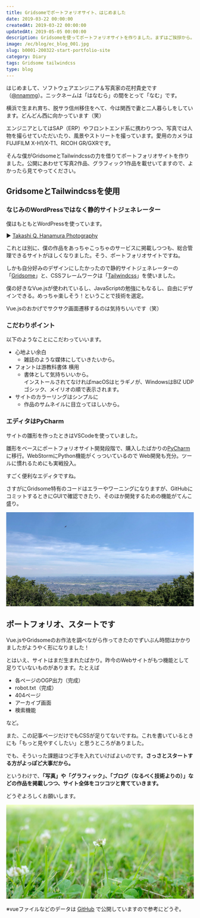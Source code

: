 ```yaml
---
title: Gridsomeでポートフォリオサイト、はじめました
date: 2019-03-22 00:00:00
createdAt: 2019-03-22 00:00:00
updatedAt: 2019-05-05 00:00:00
description: Gridsomeを使ってポートフォリオサイトを作りました。まずはご挨拶から。
image: /ec/blog/ec_blog_001.jpg
slug: b0001-200322-start-portfolio-site
category: Diary
tags: Gridsome tailwindcss
type: blog
---
```


はじめまして、ソフトウェアエンジニア＆写真家の花村貴史です（[@nnammg](https://twitter.com/nnammg)）。ニックネームは「はなむら」の間をとって「なむ」です。

横浜で生まれ育ち、脱サラ信州移住をへて、今は関西で妻と二人暮らしをしています。どんどん西に向かっています（笑）

エンジニアとしてはSAP（ERP）やフロントエンド系に携わりつつ、写真では人物を撮らせていただいたり、風景やストリートを撮っています。愛用のカメラはFUJIFILM X-H1/X-T1、RICOH GR/GXRです。

そんな僕がGridsomeとTailwindcssの力を借りてポートフォリオサイトを作りました。公開にあわせて写真2作品、グラフィック1作品を載せいてますので、よかったら見てやってください。

## GridsomeとTailwindcssを使用

### なじみのWordPressではなく静的サイトジェネレーター

僕はもともとWordPressを使っています。

▶︎ [Takashi Q. Hanamura Photography](https://nnamm.com)

これとは別に、僕の作品をあっちゃこっちゃのサービスに掲載しつつも、総合管理できるサイトがほしくなりました。そう、ポートフォリオサイトですね。

しかも自分好みのデザインにしたかったので静的サイトジェネレーターの「[Gridsome](https://gridsome.org/)」と、CSSフレームワークは「[Tailwindcss](https://tailwindcss.com/)」を使いました。

僕の好きなVue.jsが使われているし、JavaScriptの勉強にもなるし、自由にデザインできる。めっちゃ楽しそう！ということで技術を選定。

Vue.jsのおかげでサクサク画面遷移するのは気持ちいいです（笑）

### こだわりポイント

以下のようなことにこだわっていいます。

- 心地よい余白
    - 雑誌のような媒体にしていきたいから。
- フォントは游教科書体 横用
    - 書体として気持ちいいから。<br>インストールされてなければmacOSはヒラギノが、WindowsはBIZ UDPゴシック、メイリオの順で表示されます。
- サイトのカラーリングはシンプルに
    - 作品のサムネイルに目立ってほしいから。

### エディタはPyCharm

サイトの雛形を作ったときはVSCodeを使っていました。

雛形をベースにポートフォリオサイト開発段階で、購入したばかりの[PyCharm](https://www.jetbrains.com/ja-jp/pycharm/)に移行。WebStormにPython機能がくっついているので Web開発も充分。ツールに慣れるためにも実戦投入。

すごく便利なエディタですね。

さすがにGridsome特有のコードはエラーやワーニングになりますが、GitHubにコミットするときにGUIで確認できたり、そのほか開発するための機能がてんこ盛り。

![](./img/200322-1.jpg)

## ポートフォリオ、スタートです

Vue.jsやGridsomeのお作法を調べながら作ってきたのでずいぶん時間はかかりましたがようやく形になりました！

とはいえ、サイトはまだ生まれたばかり。昨今のWebサイトがもつ機能として足りていないものがあります。たとえば

- 各ページのOGP出力（完成）
- robot.txt（完成）
- 404ページ
- アーカイブ画面
- 検索機能

など。

また、この記事ページだけでもCSSが足りてないですね。これを書いているときにも「もっと見やすくしたい」と思うところがありました。

でも、そういった課題はつど手を入れていけばよいのです。**さっさとスタートする方がよっぽど大事だから。**

というわけで、**「写真」や「グラフィック」、「ブログ（なるべく技術よりの）」などの作品を掲載しつつ、サイト全体をコツコツと育てていきます。**

どうぞよろしくお願いします。

![](./img/200322-2.jpg)

※vueファイルなどのデータは [GitHub](https://github.com/nnamm/gridsome_nnamm) で公開していますので参考にどうぞ。